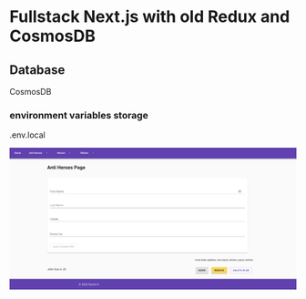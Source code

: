 # Fullstack Next.js with old Redux and CosmosDB


## Database
CosmosDB

### environment variables storage
.env.local


![screenshot](./screenshot.png)
